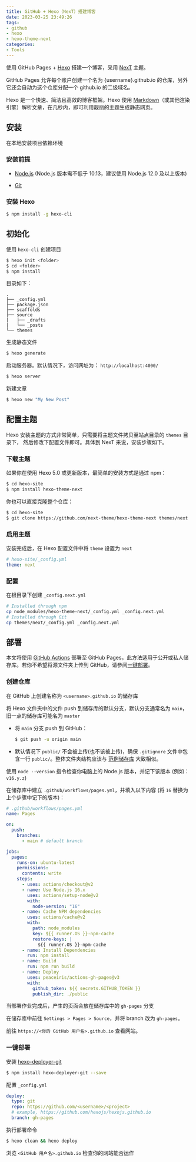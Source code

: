 ```yaml
---
title: GitHub + Hexo（NexT）搭建博客
date: 2023-03-25 23:49:26
tags:
- github
- hexo
- hexo-theme-next
categories:
- Tools
---
```


使用 GitHub Pages + [Hexo](https://hexo.io/zh-cn/) 搭建一个博客，采用 [NexT](https://theme-next.js.org/) 主题。

GitHub Pages 允许每个账户创建一个名为 {username}.github.io 的仓库，另外它还会自动为这个仓库分配一个 github.io 的二级域名。

Hexo 是一个快速、简洁且高效的博客框架。Hexo 使用 [Markdown](http://daringfireball.net/projects/markdown/)（或其他渲染引擎）解析文章，在几秒内，即可利用靓丽的主题生成静态网页。

<!-- more -->

## 安装

在本地安装项目依赖环境

### 安装前提

- [Node.js](https://nodejs.org/) (Node.js 版本需不低于 10.13，建议使用 Node.js 12.0 及以上版本)

- [Git](https://git-scm.com/)

### 安装 Hexo

```bash
$ npm install -g hexo-cli
```



## 初始化

使用 `hexo-cli` 创建项目

```bash
$ hexo init <folder>
$ cd <folder>
$ npm install
```

目录如下：

```
.
├── _config.yml
├── package.json
├── scaffolds
├── source
|   ├── _drafts
|   └── _posts
└── themes
```

生成静态文件

```bash
$ hexo generate
```

启动服务器。默认情况下，访问网址为： `http://localhost:4000/`

```bash
$ hexo server
```

新建文章

```bash
$ hexo new "My New Post"
```



## 配置主题

Hexo 安装主题的方式非常简单，只需要将主题文件拷贝至站点目录的 `themes` 目录下， 然后修改下配置文件即可。具体到 NexT 来说，安装步骤如下。

### 下载主题

如果你在使用 Hexo 5.0 或更新版本，最简单的安装方式是通过 npm：

```bash
$ cd hexo-site
$ npm install hexo-theme-next
```

你也可以直接克隆整个仓库：


```bash
$ cd hexo-site
$ git clone https://github.com/next-theme/hexo-theme-next themes/next
```

### 启用主题

安装完成后，在 Hexo 配置文件中将 `theme` 设置为 `next`

```yml
# hexo-site/_config.yml
theme: next
```

### 配置

在根目录下创建 `_config.next.yml`

```bash
# Installed through npm
cp node_modules/hexo-theme-next/_config.yml _config.next.yml
# Installed through Git
cp themes/next/_config.yml _config.next.yml
```



## 部署

本文将使用 [GitHub Actions](https://docs.github.com/zh/actions) 部署至 GitHub Pages，此方法适用于公开或私人储存库。若你不希望将源文件夹上传到 GitHub，请参阅[一键部署](#一键部署)。 

### 创建仓库

在 GitHub 上创建名称为 `<username>.github.io` 的储存库

将 Hexo 文件夹中的文件 push 到储存库的默认分支，默认分支通常名为 `main`，旧一点的储存库可能名为 `master`

- 将 `main` 分支 push 到 GitHub：

  ```bash
  $ git push -u origin main
  ```

- 默认情况下 `public/` 不会被上传(也不该被上传)，确保 `.gitignore` 文件中包含一行 `public/`。整体文件夹结构应该与 [范例储存库](https://github.com/hexojs/hexo-starter) 大致相似。

使用 `node --version` 指令检查你电脑上的 Node.js 版本，并记下该版本 (例如：`v16.y.z`)

在储存库中建立 `.github/workflows/pages.yml`，并填入以下内容 (将 `16` 替换为上个步骤中记下的版本)：

```yml
# .github/workflows/pages.yml
name: Pages

on:
  push:
    branches:
      - main # default branch

jobs:
  pages:
    runs-on: ubuntu-latest
    permissions:
      contents: write
    steps:
      - uses: actions/checkout@v2
      - name: Use Node.js 16.x
        uses: actions/setup-node@v2
        with:
          node-version: "16"
      - name: Cache NPM dependencies
        uses: actions/cache@v2
        with:
          path: node_modules
          key: ${{ runner.OS }}-npm-cache
          restore-keys: |
            ${{ runner.OS }}-npm-cache
      - name: Install Dependencies
        run: npm install
      - name: Build
        run: npm run build
      - name: Deploy
        uses: peaceiris/actions-gh-pages@v3
        with:
          github_token: ${{ secrets.GITHUB_TOKEN }}
          publish_dir: ./public
```

当部署作业完成后，产生的页面会放在储存库中的 `gh-pages` 分支

在储存库中前往 `Settings > Pages > Source`，并将 branch 改为 `gh-pages`。

前往 `https://<你的 GitHub 用户名>.github.io` 查看网站。

### 一键部署

安装 [hexo-deployer-git](https://github.com/hexojs/hexo-deployer-git)

```bash
$ npm install hexo-deployer-git --save
```

配置 `_config.yml` 

```yml
deploy:
  type: git
  repo: https://github.com/<username>/<project>
  # example, https://github.com/hexojs/hexojs.github.io
  branch: gh-pages
```

执行部署命令

```bash
$ hexo clean && hexo deploy
```

浏览 `<GitHub 用户名>.github.io` 检查你的网站能否运作


